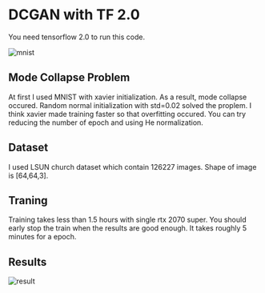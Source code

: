 # DCGAN with TF 2.0
  You need tensorflow 2.0 to run this code.


![mnist](https://user-images.githubusercontent.com/71681194/99708392-1d267580-2ae1-11eb-9073-9cb3ccc3afb1.JPG)

## Mode Collapse Problem
  At first I used MNIST with xavier initialization. As a result, mode collapse occured. Random normal initialization with std=0.02 solved the proplem. I think xavier made training faster so that overfitting occured. You can try reducing the number of epoch and using He normalization.


## Dataset
  I used LSUN church dataset which contain 126227 images. Shape of image is [64,64,3].

## Traning
  Training takes less than 1.5 hours with single rtx 2070 super. You should early stop the train when the results are good enough. It takes roughly 5 minutes for a epoch.

## Results
![result](https://user-images.githubusercontent.com/71681194/99709521-a25e5a00-2ae2-11eb-8e93-038b3af5c7eb.JPG)
